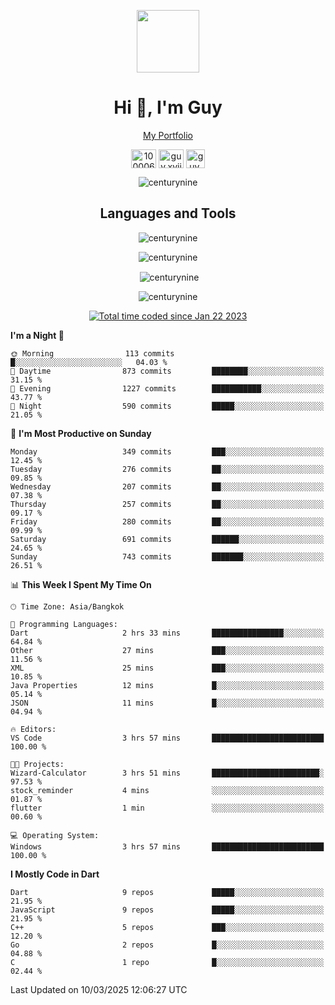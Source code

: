 
<p align="center"><a href="https://portfolio-nextjs-puce-omega.vercel.app/" traget="_blank"> <img src="https://user-images.githubusercontent.com/109062980/213915698-3e79c409-24f8-4471-a5f8-e7a842ad3a0a.gif" width="100" /> </a></p>
 
<h1 align="center">Hi 👋, I'm Guy</h1>
<p align="center"><a href="https://portfolio-nextjs-puce-omega.vercel.app/" traget="_blank"> My Portfolio </a></p>

<p align="center">
<a href="https://fb.com/100006608053988" target="blank"><img align="center" src="https://raw.githubusercontent.com/rahuldkjain/github-profile-readme-generator/master/src/images/icons/Social/facebook.svg" alt="100006608053988" height="30" width="40" /></a>
<a href="https://instagram.com/guy.xvii" target="blank"><img align="center" src="https://raw.githubusercontent.com/rahuldkjain/github-profile-readme-generator/master/src/images/icons/Social/instagram.svg" alt="guy.xvii" height="30" width="40" /></a>
<a href="mailto:lowlifeix@gmail.com" target="blank"><img align="center" src="https://user-images.githubusercontent.com/109062980/226533395-e26b601f-4b8f-456f-affd-55dc944b4149.png" alt="guy.xvii" height="30" width="30" /></a>
 
</p>

<p align="center"> <img src="https://komarev.com/ghpvc/?username=centurynine&label=Profile%20views&color=0e75b6&style=for-the-badge" alt="centurynine" /> </p>

<h2 align="center">Languages and Tools</h3>

<!-- https://skillicons.dev/ -->
<p align="center">
<img src="https://skillicons.dev/icons?i=react,nodejs,tailwind,mongodb,html,css,js,bootstrap,jquery,cloudflare,php,java,cpp,py,dart,flutter,firebase,androidstudio,git,github,linux,mysql,postman,nginx,express" alt="centurynine" /> 
</p>
 
<p align="center"><img align="center" src="https://github-readme-stats-sigma-five.vercel.app/api/top-langs?username=centurynine&show_icons=true&locale=en&layout=compact&theme=" alt="centurynine" /></p>

<p align="center">&nbsp;<img align="center" src="https://github-readme-stats-sigma-five.vercel.app/api?username=centurynine&show_icons=true&locale=en&theme=" alt="centurynine" /></p>

<p align="center"><img align="center" src="https://github-readme-streak-stats.herokuapp.com/?user=centurynine&theme=" alt="centurynine" /></p>
<p align="center">
<a href="https://wakatime.com/@9ded98d1-6308-4a11-a75a-63f31fdc4e7a"><img src="https://wakatime.com/badge/user/9ded98d1-6308-4a11-a75a-63f31fdc4e7a.svg" alt="Total time coded since Jan 22 2023" /></a>
  
<!--START_SECTION:waka-->
**I'm a Night 🦉** 

```text
🌞 Morning                113 commits         █░░░░░░░░░░░░░░░░░░░░░░░░   04.03 % 
🌆 Daytime                873 commits         ████████░░░░░░░░░░░░░░░░░   31.15 % 
🌃 Evening                1227 commits        ███████████░░░░░░░░░░░░░░   43.77 % 
🌙 Night                  590 commits         █████░░░░░░░░░░░░░░░░░░░░   21.05 % 
```
📅 **I'm Most Productive on Sunday** 

```text
Monday                   349 commits         ███░░░░░░░░░░░░░░░░░░░░░░   12.45 % 
Tuesday                  276 commits         ██░░░░░░░░░░░░░░░░░░░░░░░   09.85 % 
Wednesday                207 commits         ██░░░░░░░░░░░░░░░░░░░░░░░   07.38 % 
Thursday                 257 commits         ██░░░░░░░░░░░░░░░░░░░░░░░   09.17 % 
Friday                   280 commits         ██░░░░░░░░░░░░░░░░░░░░░░░   09.99 % 
Saturday                 691 commits         ██████░░░░░░░░░░░░░░░░░░░   24.65 % 
Sunday                   743 commits         ███████░░░░░░░░░░░░░░░░░░   26.51 % 
```


📊 **This Week I Spent My Time On** 

```text
🕑︎ Time Zone: Asia/Bangkok

💬 Programming Languages: 
Dart                     2 hrs 33 mins       ████████████████░░░░░░░░░   64.84 % 
Other                    27 mins             ███░░░░░░░░░░░░░░░░░░░░░░   11.56 % 
XML                      25 mins             ███░░░░░░░░░░░░░░░░░░░░░░   10.85 % 
Java Properties          12 mins             █░░░░░░░░░░░░░░░░░░░░░░░░   05.14 % 
JSON                     11 mins             █░░░░░░░░░░░░░░░░░░░░░░░░   04.94 % 

🔥 Editors: 
VS Code                  3 hrs 57 mins       █████████████████████████   100.00 % 

🐱‍💻 Projects: 
Wizard-Calculator        3 hrs 51 mins       ████████████████████████░   97.53 % 
stock_reminder           4 mins              ░░░░░░░░░░░░░░░░░░░░░░░░░   01.87 % 
flutter                  1 min               ░░░░░░░░░░░░░░░░░░░░░░░░░   00.60 % 

💻 Operating System: 
Windows                  3 hrs 57 mins       █████████████████████████   100.00 % 
```

**I Mostly Code in Dart** 

```text
Dart                     9 repos             █████░░░░░░░░░░░░░░░░░░░░   21.95 % 
JavaScript               9 repos             █████░░░░░░░░░░░░░░░░░░░░   21.95 % 
C++                      5 repos             ███░░░░░░░░░░░░░░░░░░░░░░   12.20 % 
Go                       2 repos             █░░░░░░░░░░░░░░░░░░░░░░░░   04.88 % 
C                        1 repo              █░░░░░░░░░░░░░░░░░░░░░░░░   02.44 % 
```




 Last Updated on 10/03/2025 12:06:27 UTC
<!--END_SECTION:waka-->
  
</p>

